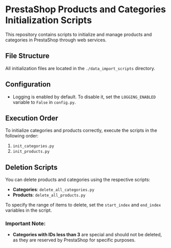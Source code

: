 # PrestaShop Products and Categories Initialization Scripts

This repository contains scripts to initialize and manage products and categories in PrestaShop through web services.

## File Structure

All initialization files are located in the `./data_import_scripts` directory.

## Configuration

- Logging is enabled by default. To disable it, set the `LOGGING_ENABLED` variable to `False` in `config.py`.

## Execution Order

To initialize categories and products correctly, execute the scripts in the following order:
1. `init_categories.py`
2. `init_products.py`

## Deletion Scripts

You can delete products and categories using the respective scripts:
- **Categories**: `delete_all_categories.py`
- **Products**: `delete_all_products.py`

To specify the range of items to delete, set the `start_index` and `end_index` variables in the script. 

### Important Note:
- **Categories with IDs less than 3** are special and should not be deleted, as they are reserved by PrestaShop for specific purposes.